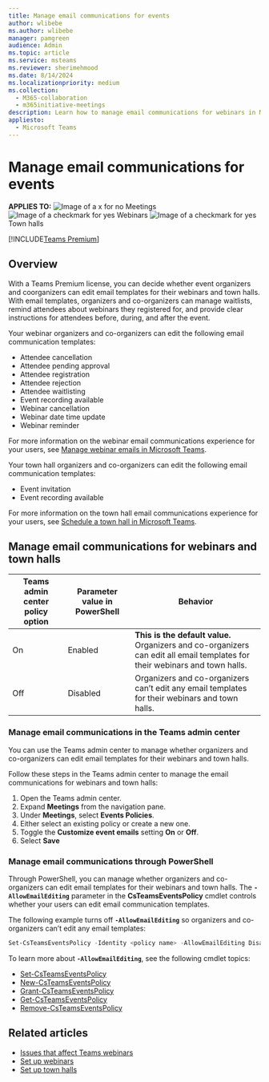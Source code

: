 ```yaml
---
title: Manage email communications for events
author: wlibebe
ms.author: wlibebe
manager: pamgreen
audience: Admin
ms.topic: article
ms.service: msteams
ms.reviewer: sherimehmood
ms.date: 8/14/2024
ms.localizationpriority: medium
ms.collection: 
  - M365-collaboration
  - m365initiative-meetings
description: Learn how to manage email communications for webinars in Microsoft Teams for admins.
appliesto: 
  - Microsoft Teams
---
```

# Manage email communications for events

**APPLIES TO:** ![Image of a x for no](/office/media/icons/cancel-teams.png) Meetings ![Image of a checkmark for yes](/office/media/icons/success-teams.png)  Webinars ![Image of a checkmark for yes](/office/media/icons/success-teams.png)  Town halls

[!INCLUDE[Teams Premium](includes/teams-premium-ecm.md)]

## Overview

With a Teams Premium license, you can decide whether event organizers and coorganizers can edit email templates for their webinars and town halls. With email templates, organizers and co-organizers can manage waitlists, remind attendees about webinars they registered for, and provide clear instructions for attendees before, during, and after the event.

Your webinar organizers and co-organizers can edit the following email communication templates:

- Attendee cancellation
- Attendee pending approval
- Attendee registration
- Attendee rejection
- Attendee waitlisting
- Event recording available
- Webinar cancellation
- Webinar date time update
- Webinar reminder

For more information on the webinar email communications experience for your users, see [Manage webinar emails in Microsoft Teams](https://support.microsoft.com/office/manage-webinar-emails-in-microsoft-teams-d0006848-f707-494f-b0a4-eeebcbc723be).

Your town hall organizers and co-organizers can edit the following email communication templates:

- Event invitation
- Event recording available

For more information on the town hall email communications experience for your users, see [Schedule a town hall in Microsoft Teams](https://support.microsoft.com/office/schedule-a-town-hall-in-microsoft-teams-d493b5cc-9f61-4dac-8027-d837dafb7a4c#bkmk_town_hall_invites).

## Manage email communications for webinars and town halls

|Teams admin center policy option|Parameter value in PowerShell| Behavior|
|---------|---------|---------------|
|On|Enabled| **This is the default value.** Organizers and co-organizers can edit all email templates for their webinars and town halls. |
|Off|Disabled| Organizers and co-organizers can’t edit any email templates for their webinars and town halls.|

### Manage email communications in the Teams admin center

You can use the Teams admin center to manage whether organizers and co-organizers can edit email templates for their webinars and town halls.

Follow these steps in the Teams admin center to manage the email communications for webinars and town halls:

1. Open the Teams admin center.
2. Expand **Meetings** from the navigation pane.
3. Under **Meetings**, select **Events Policies**.
4. Either select an existing policy or create a new one.
5. Toggle the **Customize event emails** setting **On** or **Off**.
6. Select **Save**

### Manage email communications through PowerShell

Through PowerShell, you can manage whether organizers and co-organizers can edit email templates for their webinars and town halls. The **`-AllowEmailEditing`** parameter in the **CsTeamsEventsPolicy** cmdlet controls whether your users can edit email communication templates.

The following example turns off **`-AllowEmailEditing`** so organizers and co-organizers can’t edit any email templates:

```PowerShell
Set-CsTeamsEventsPolicy -Identity <policy name> -AllowEmailEditing Disabled
```

To learn more about **`-AllowEmailEditing`**, see the following cmdlet topics:

- [Set-CsTeamsEventsPolicy](/powershell/module/teams/set-csteamseventspolicy)
- [New-CsTeamsEventsPolicy](/powershell/module/teams/new-csteamseventspolicy)
- [Grant-CsTeamsEventsPolicy](/powershell/module/teams/grant-csteamseventspolicy)
- [Get-CsTeamsEventsPolicy](/powershell/module/teams/get-csteamseventspolicy)
- [Remove-CsTeamsEventsPolicy](/powershell/module/teams/remove-csteamseventspolicy)

## Related articles

- [Issues that affect Teams webinars](/microsoftteams/troubleshoot/meetings/issues-with-webinars)
- [Set up webinars](set-up-webinars.md)
- [Set up town halls](set-up-town-halls.md)

